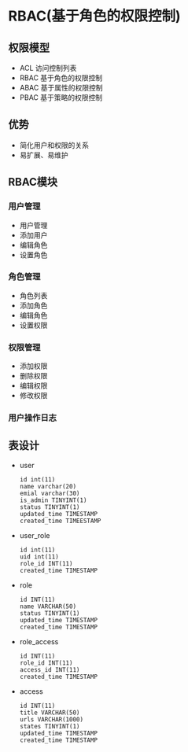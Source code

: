 # RBAC(基于角色的权限控制)

## 权限模型

* ACL 访问控制列表
* RBAC 基于角色的权限控制
* ABAC 基于属性的权限控制
* PBAC 基于策略的权限控制

## 优势

* 简化用户和权限的关系
* 易扩展、易维护

## RBAC模块

### 用户管理

* 用户管理
* 添加用户
* 编辑角色
* 设置角色

### 角色管理

* 角色列表
* 添加角色
* 编辑角色
* 设置权限


### 权限管理

* 添加权限
* 删除权限
* 编辑权限
* 修改权限

### 用户操作日志

## 表设计

* user

  ```
  id int(11)
  name varchar(20)
  emial varchar(30)
  is_admin TINYINT(1)
  status TINYINT(1)
  updated_time TIMESTAMP
  created_time TIMEESTAMP
  ```

* user_role

  ````
  id int(11)
  uid int(11)
  role_id INT(11)
  created_time TIMESTAMP
  ````

* role

  ````
  id INT(11)
  name VARCHAR(50)
  status TINYINT(1)
  updated_time TIMESTAMP
  created_time TIMESTAMP
  ````

* role_access

  ````
  id INT(11)
  role_id INT(11)
  access_id INT(11)
  created_time TIMESTAMP
  ````

* access

  ````
  id INT(11)
  title VARCHAR(50)
  urls VARCHAR(1000)
  states TINYINT(1)
  updated_time TIMESTAMP
  created_time TIMESTAMP
  ````

  ​